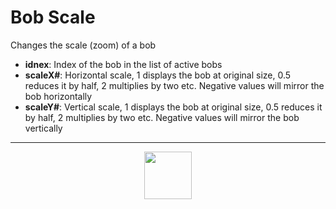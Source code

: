 # Bob Scale
Changes the scale (zoom) of a bob
- **idnex**: Index of the bob in the list of active bobs
- **scaleX#**: Horizontal scale, 1 displays the bob at original size, 0.5 reduces it by half, 2 multiplies by two etc. Negative values will mirror the bob horizontally
- **scaleY#**: Vertical scale, 1 displays the bob at original size, 0.5 reduces it by half, 2 multiplies by two etc. Negative values will mirror the bob vertically
---
<p align="center"><img valign="middle" width="76px" src="https://drive.google.com/uc?export=view&id=1c2KO0LJpvMS9X9CAGV6dOfciR7OWhdKA" /></p>